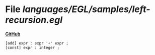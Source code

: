 # File _languages/EGL/samples/left-recursion.egl_
**[GitHub](https://github.com/softlang/yas/blob/master/languages/EGL/samples/left-recursion.egl)**
```
[add] expr : expr '+' expr ;
[const] expr : integer ;
```
